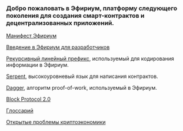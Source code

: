 ### Добро пожаловать в Эфириум, платформу следующего поколения для создания смарт-контрактов и децентрализованных приложений.

[Манифест Эфириум](https://github.com/snordenstorm/wiki/wiki/%5BRussian%5D-White-Paper)

[Введение в Эфириум для разработчиков](https://github.com/snordenstorm/wiki/wiki/%5BRussian%5D-Ethereum-Development-Tutorial)

[Рекурсивный линейный префикс](https://github.com/snordenstorm/wiki/wiki/%5BRussian%5D-RLP), используемый для кодирования информации в Эфириум.

[Serpent](https://github.com/snordenstorm/wiki/wiki/%5BRussian%5D-Serpent-programming-language-operations), высокоуровневый язык для написания контрактов.

[Dagger](https://github.com/snordenstorm/wiki/wiki/%5BRussian%5D-Dagger), алгоритм proof-of-work, используемый в Эфириум.

[Block Protocol 2.0](https://github.com/snordenstorm/wiki/wiki/%5BRussian%5D-Block-Protocol-2.0)

[Глоссарий](https://github.com/snordenstorm/wiki/wiki/%5BRussian%5D-Glossary)

[Открытые проблемы криптоэкономики](https://github.com/snordenstorm/wiki/wiki/%5BRussian%5D-Open-Problems)